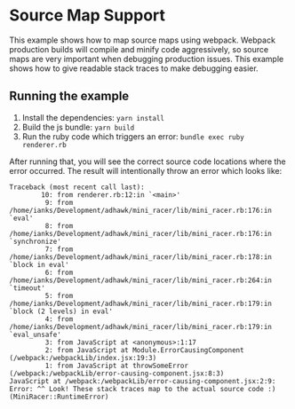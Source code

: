 # Source Map Support

This example shows how to map source maps using webpack. Webpack production
builds will compile and minify code aggressively, so source maps are very
important when debugging production issues. This example shows how to give
readable stack traces to make debugging easier.

## Running the example

1. Install the dependencies: `yarn install`
2. Build the js bundle: `yarn build`
3. Run the ruby code which triggers an error: `bundle exec ruby renderer.rb`

After running that, you will see the correct source code locations where the
error occurred. The result will intentionally throw an error which looks like:

```
Traceback (most recent call last):
        10: from renderer.rb:12:in `<main>'
         9: from /home/ianks/Development/adhawk/mini_racer/lib/mini_racer.rb:176:in `eval'
         8: from /home/ianks/Development/adhawk/mini_racer/lib/mini_racer.rb:176:in `synchronize'
         7: from /home/ianks/Development/adhawk/mini_racer/lib/mini_racer.rb:178:in `block in eval'
         6: from /home/ianks/Development/adhawk/mini_racer/lib/mini_racer.rb:264:in `timeout'
         5: from /home/ianks/Development/adhawk/mini_racer/lib/mini_racer.rb:179:in `block (2 levels) in eval'
         4: from /home/ianks/Development/adhawk/mini_racer/lib/mini_racer.rb:179:in `eval_unsafe'
         3: from JavaScript at <anonymous>:1:17
         2: from JavaScript at Module.ErrorCausingComponent (/webpack:/webpackLib/index.jsx:19:3)
         1: from JavaScript at throwSomeError (/webpack:/webpackLib/error-causing-component.jsx:8:3)
JavaScript at /webpack:/webpackLib/error-causing-component.jsx:2:9: Error: ^^ Look! These stack traces map to the actual source code :) (MiniRacer::RuntimeError)
```
